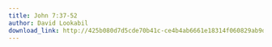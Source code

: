 ```yaml
---
title: John 7:37-52
author: David Lookabil
download_link: http://425b080d7d5cde70b41c-ce4b4ab6661e18314f060829ab9d3455.r81.cf2.rackcdn.com/2012-10-21-psalm_25.mp3
---
```

